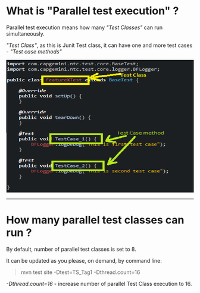 # What is "Parallel test execution" ? 

Parallel test execution means how many *"Test Classes"* can run simultaneously. 

*"Test Class"*, as this is Junit Test class, it can have one and more test cases - *"Test case methods"*

![](images/parallel/TestStructure.png)

***

# How many parallel test classes can run ? 

By default, number of parallel test classes is set to 8.

It can be updated as you please, on demand, by command line: 

> mvn test site -Dtest=TS_Tag1 -Dthread.count=16

*-Dthread.count=16* - increase number of parallel Test Class execution to 16.  